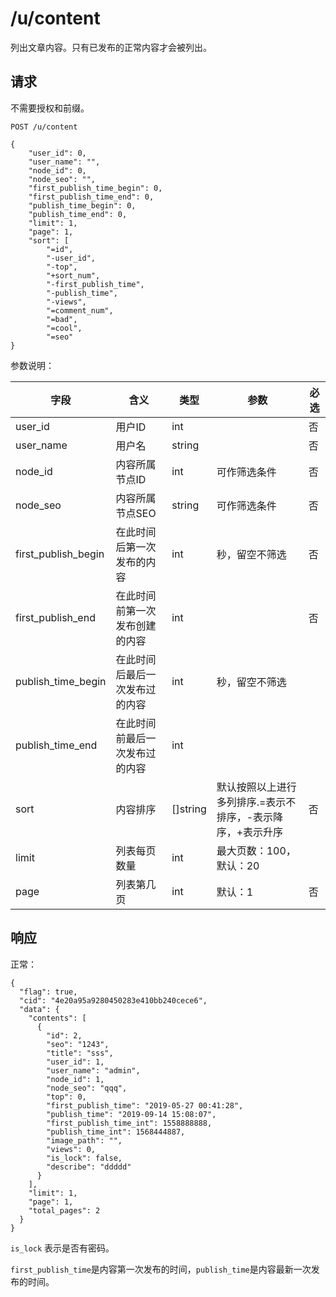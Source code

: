 # /u/content

列出文章内容。只有已发布的正常内容才会被列出。

## 请求

不需要授权和前缀。

```
POST /u/content

{
    "user_id": 0,
    "user_name": "",
    "node_id": 0,
    "node_seo": "",
    "first_publish_time_begin": 0,
    "first_publish_time_end": 0,
    "publish_time_begin": 0,
    "publish_time_end": 0,
    "limit": 1,
    "page": 1,
    "sort": [
		"=id",
		"-user_id",
		"-top",
		"+sort_num",
		"-first_publish_time",
		"-publish_time",
		"-views",
		"=comment_num",
		"=bad",
		"=cool",
		"=seo"
}
```

参数说明：

| 字段   |      含义   | 类型  |   参数 |  必选 |
|----------|--------|------|------|------|
| user_id | 用户ID | int |  | 否 |
| user_name |    用户名  |  string |  | 否 |
| node_id |    内容所属节点ID |   int | 可作筛选条件 | 否 |
| node_seo |    内容所属节点SEO |   string | 可作筛选条件 | 否 |
| first_publish_begin | 在此时间后第一次发布的内容 | int | 秒，留空不筛选 | 否 |
| first_publish_end |    在此时间前第一次发布创建的内容  |  int | | 否 |
| publish_time_begin | 在此时间后最后一次发布过的内容 | int | 秒，留空不筛选| |
| publish_time_end |    在此时间前最后一次发布过的内容   |   int | | |
| sort |    内容排序   |   []string | 默认按照以上进行多列排序.=表示不排序，-表示降序，+表示升序 | 否 |
| limit |  列表每页数量 |   int | 最大页数：100，默认：20 | |
| page |  列表第几页 |   int | 默认：1 | 否 |

## 响应

正常：

```
{
  "flag": true,
  "cid": "4e20a95a9280450283e410bb240cece6",
  "data": {
    "contents": [
      {
        "id": 2,
        "seo": "1243",
        "title": "sss",
        "user_id": 1,
        "user_name": "admin",
        "node_id": 1,
        "node_seo": "qqq",
        "top": 0,
        "first_publish_time": "2019-05-27 00:41:28",
        "publish_time": "2019-09-14 15:08:07",
        "first_publish_time_int": 1558888888,
        "publish_time_int": 1568444887,
        "image_path": "",
        "views": 0,
        "is_lock": false,
        "describe": "ddddd"
      }
    ],
    "limit": 1,
    "page": 1,
    "total_pages": 2
  }
}
```


`is_lock` 表示是否有密码。

`first_publish_time`是内容第一次发布的时间，`publish_time`是内容最新一次发布的时间。
